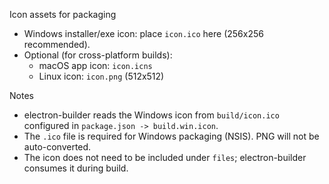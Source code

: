 Icon assets for packaging

- Windows installer/exe icon: place `icon.ico` here (256x256 recommended).
- Optional (for cross-platform builds):
  - macOS app icon: `icon.icns`
  - Linux icon: `icon.png` (512x512)

Notes
- electron-builder reads the Windows icon from `build/icon.ico` configured in `package.json -> build.win.icon`.
- The `.ico` file is required for Windows packaging (NSIS). PNG will not be auto-converted.
- The icon does not need to be included under `files`; electron-builder consumes it during build.

